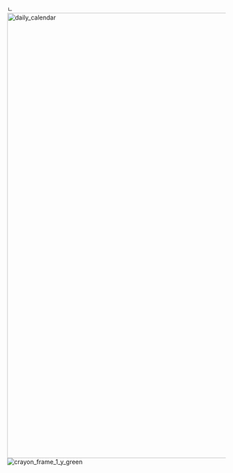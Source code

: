ㄴ
<img width="1024" height="1024" alt="daily_calendar" src="https://github.com/user-attachments/assets/ec05f20f-257e-4629-b59b-1a72c7f03863" />
![crayon_frame_1_y_green](https://github.com/user-attachments/assets/9721b83d-5f94-4f6e-9b07-7c7c1cb422ae)

